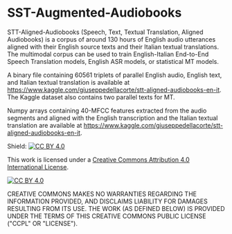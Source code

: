 # SST-Augmented-Audiobooks
STT-Aligned-Audiobooks (Speech, Text, Textual Translation, Aligned Audiobooks) is a corpus of around 130 hours of English audio utterances aligned with their English source texts and their Italian textual translations. The multimodal corpus can be used to train English-Italian End-to-End Speech Translation models, English ASR models, or statistical MT models. 

A binary file containing 60561 triplets of parallel English audio, English text, and Italian textual translation is available at https://www.kaggle.com/giuseppedellacorte/stt-aligned-audiobooks-en-it. The Kaggle dataset also contains two parallel texts for MT.

Numpy arrays containing 40-MFCC features extracted from the audio segments and aligned with the English transcription and the Italian textual translation are available at https://www.kaggle.com/giuseppedellacorte/stt-aligned-audiobooks-en-it. 


Shield: [![CC BY 4.0][cc-by-shield]][cc-by]

This work is licensed under a [Creative Commons Attribution 4.0 International
License][cc-by].

[![CC BY 4.0][cc-by-image]][cc-by]

[cc-by]: http://creativecommons.org/licenses/by/4.0/
[cc-by-image]: https://i.creativecommons.org/l/by/4.0/88x31.png
[cc-by-shield]: https://img.shields.io/badge/License-CC%20BY%204.0-lightgrey.svg

CREATIVE COMMONS MAKES NO WARRANTIES REGARDING THE INFORMATION PROVIDED, AND DISCLAIMS LIABILITY FOR DAMAGES RESULTING FROM ITS USE. THE WORK (AS DEFINED BELOW) IS PROVIDED UNDER THE TERMS OF THIS CREATIVE COMMONS PUBLIC LICENSE ("CCPL" OR "LICENSE").
